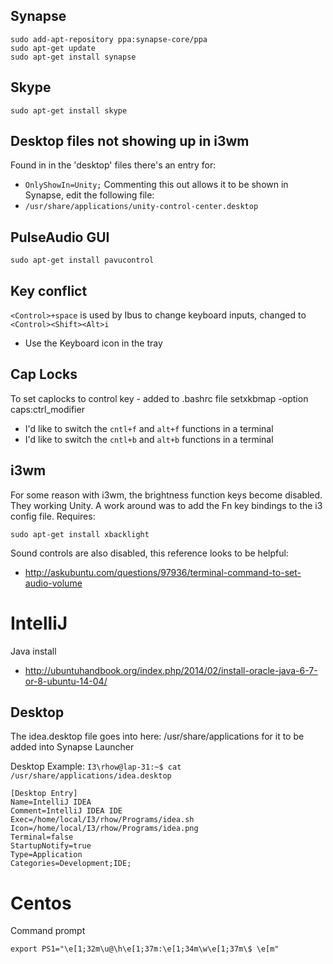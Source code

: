 
## Synapse
    sudo add-apt-repository ppa:synapse-core/ppa
	sudo apt-get update
	sudo apt-get install synapse

## Skype 
    sudo apt-get install skype

## Desktop files not showing up in i3wm
Found in in the 'desktop' files there's an entry for:
* `OnlyShowIn=Unity;`
Commenting this out allows it to be shown in Synapse, edit the
following file:
* `/usr/share/applications/unity-control-center.desktop`

## PulseAudio GUI
    sudo apt-get install pavucontrol

## Key conflict
`<Control>+space` is used by Ibus to change keyboard inputs, changed to `<Control><Shift><Alt>i`
* Use the Keyboard icon in the tray

## Cap Locks
To set caplocks to control key - added to .bashrc file
setxkbmap -option caps:ctrl_modifier
* I'd like to switch the `cntl+f` and `alt+f` functions in a terminal
* I'd like to switch the `cntl+b` and `alt+b` functions in a terminal

## i3wm
For some reason with i3wm, the brightness function keys become disabled.  They working Unity.
A work around was to add the Fn key bindings to the i3 config file.  Requires:

    sudo apt-get install xbacklight

Sound controls are also disabled, this reference looks to be helpful:
* http://askubuntu.com/questions/97936/terminal-command-to-set-audio-volume

# IntelliJ
Java install
* http://ubuntuhandbook.org/index.php/2014/02/install-oracle-java-6-7-or-8-ubuntu-14-04/

## Desktop
The idea.desktop file goes into here: /usr/share/applications for it
to be added into Synapse Launcher 

Desktop Example: `I3\rhow@lap-31:~$ cat /usr/share/applications/idea.desktop`

    [Desktop Entry]	
	Name=IntelliJ IDEA
	Comment=IntelliJ IDEA IDE
	Exec=/home/local/I3/rhow/Programs/idea.sh
	Icon=/home/local/I3/rhow/Programs/idea.png
	Terminal=false
	StartupNotify=true
	Type=Application
	Categories=Development;IDE;

# Centos

Command prompt

    export PS1="\e[1;32m\u@\h\e[1;37m:\e[1;34m\w\e[1;37m\$ \e[m"
